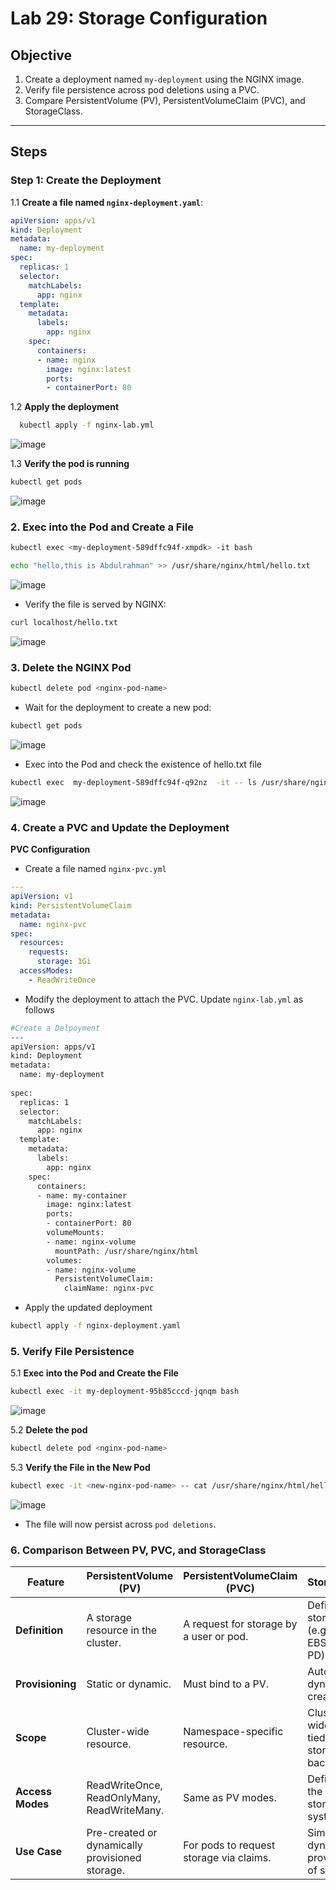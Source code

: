 # Lab 29: Storage Configuration  

## Objective  
1. Create a deployment named `my-deployment` using the NGINX image.  
2. Verify file persistence across pod deletions using a PVC.  
3. Compare PersistentVolume (PV), PersistentVolumeClaim (PVC), and StorageClass.  

---

## Steps  

### Step 1: Create the Deployment  

1.1 **Create a file named `nginx-deployment.yaml`**:  

```yaml
apiVersion: apps/v1
kind: Deployment
metadata:
  name: my-deployment
spec:
  replicas: 1
  selector:
    matchLabels:
      app: nginx
  template:
    metadata:
      labels:
        app: nginx
    spec:
      containers:
      - name: nginx
        image: nginx:latest
        ports:
        - containerPort: 80
```

1.2 **Apply the deployment**

```bash
  kubectl apply -f nginx-lab.yml
```
![image](https://github.com/user-attachments/assets/57479050-ce39-419a-b3fe-9595a07e85ce)

1.3 **Verify the pod is running**

```bash
kubectl get pods
```
![image](https://github.com/user-attachments/assets/f69719b3-1d6a-43e6-920e-c7c45cfe4cdf)

### 2. Exec into the Pod and Create a File

```bash
kubectl exec <my-deployment-589dffc94f-xmpdk> -it bash
```

```bash
echo "hello,this is Abdulrahman" >> /usr/share/nginx/html/hello.txt
```
![image](https://github.com/user-attachments/assets/386d3e82-3b52-4b00-abac-28f8d6cfde4b)


- Verify the file is served by NGINX:

```bash
curl localhost/hello.txt
```
![image](https://github.com/user-attachments/assets/4ec11af7-797d-4798-b813-989550d38729)

### 3. Delete the NGINX Pod

```bash
kubectl delete pod <nginx-pod-name>
```
- Wait for the deployment to create a new pod:

```bash
kubectl get pods
```
![image](https://github.com/user-attachments/assets/f78c663e-8fa9-44c2-ba5c-0cf1010f0ab6)

- Exec into the Pod and check the existence of hello.txt file

```bash
kubectl exec  my-deployment-589dffc94f-q92nz  -it -- ls /usr/share/nginx/html/
```

![image](https://github.com/user-attachments/assets/cd633b42-514d-47d5-a220-8751289badf2)

### 4. Create a PVC and Update the Deployment

**PVC Configuration**

- Create a file named `nginx-pvc.yml`

```yaml
---
apiVersion: v1 
kind: PersistentVolumeClaim
metadata:
  name: nginx-pvc
spec:
  resources:
    requests:
      storage: 1Gi
  accessModes:
    - ReadWriteOnce
```
- Modify the deployment to attach the PVC. Update `nginx-lab.yml` as follows

```bash
#Create a Delpoyment
---
apiVersion: apps/v1
kind: Deployment
metadata:
  name: my-deployment
  
spec:
  replicas: 1
  selector:
    matchLabels:
      app: nginx
  template:
    metadata:
      labels:
        app: nginx
    spec:
      containers:
      - name: my-container
        image: nginx:latest
        ports:
        - containerPort: 80
        volumeMounts: 
        - name: nginx-volume
          mountPath: /usr/share/nginx/html
        volumes: 
        - name: nginx-volume
          PersistentVolumeClaim:
            claimName: nginx-pvc
```
- Apply the updated deployment

```bash
kubectl apply -f nginx-deployment.yaml
```

### 5. Verify File Persistence 

5.1 **Exec into the Pod and Create the File**


```bash
kubectl exec -it my-deployment-95b85cccd-jqnqm bash
```

![image](https://github.com/user-attachments/assets/689958b4-1b84-4b7c-a7fb-f3ebe7a0980e)

5.2 **Delete the pod**

```bash
kubectl delete pod <nginx-pod-name>
```

5.3 **Verify the File in the New Pod**

```bash
kubectl exec -it <new-nginx-pod-name> -- cat /usr/share/nginx/html/hello.txt
```

![image](https://github.com/user-attachments/assets/7c5efcf3-0488-4efb-864a-fb5721cc02c0)

- The file will now persist across `pod deletions`.

### 6. Comparison Between PV, PVC, and StorageClass

| Feature             | PersistentVolume (PV)	            |      PersistentVolumeClaim (PVC)	     | StorageClas                                               |
|---------------------|-----------------------------------|----------------------------------------|-----------------------------------------------------------|
| **Definition**      | A storage resource in the cluster.|	A request for storage by a user or pod.| Defines the storage type (e.g., AWS EBS, GCP PD).         |
| **Provisioning**    | Static or dynamic.	              |	Must bind to a PV.                     | Automates dynamic PV creation.                            |
| **Scope**           | Cluster-wide resource.          	|	Namespace-specific resource.	         | Cluster-wide but tied to storage backends.                |
| **Access Modes**    | ReadWriteOnce, ReadOnlyMany, ReadWriteMany.	|	Same as PV modes.	           | Defined by the backend storage system.                    |
| **Use Case**        | Pre-created or dynamically provisioned storage.	|	For pods to request storage via claims.| Simplifies dynamic provisioning of storage. |


